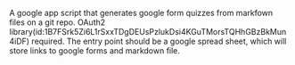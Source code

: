 A google app script that generates google form quizzes from markfown files on a git repo. OAuth2 library(id:1B7FSrk5Zi6L1rSxxTDgDEUsPzlukDsi4KGuTMorsTQHhGBzBkMun4iDF) required. The entry point should be a google spread sheet, which will store links to google forms and markdown file.
